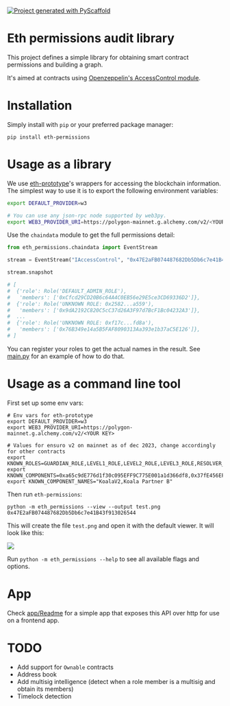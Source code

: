 [![Project generated with PyScaffold](https://img.shields.io/badge/-PyScaffold-005CA0?logo=pyscaffold)](https://pyscaffold.org/)

# Eth permissions audit library

This project defines a simple library for obtaining smart contract permissions and building a graph.

It's aimed at contracts using [Openzeppelin's AccessControl module](https://docs.openzeppelin.com/contracts/3.x/api/access#AccessControl).

# Installation

Simply install with `pip` or your preferred package manager:

```
pip install eth-permissions
```

# Usage as a library

We use [eth-prototype](https://pypi.org/project/eth-prototype/)'s wrappers for accessing the blockchain information. The simplest way to use it is to export the following environment variables:

```sh
export DEFAULT_PROVIDER=w3

# You can use any json-rpc node supported by web3py.
export WEB3_PROVIDER_URI=https://polygon-mainnet.g.alchemy.com/v2/<YOUR KEY>
```

Use the `chaindata` module to get the full permissions detail:

```python
from eth_permissions.chaindata import EventStream

stream = EventStream("IAccessControl", "0x47E2aFB074487682Db5Db6c7e41B43f913026544")

stream.snapshot

# [
#  {'role': Role('DEFAULT_ADMIN_ROLE'),
#   'members': ['0xCfcd29CD20B6c64A4C0EB56e29E5ce3CD69336D2']},
#  {'role': Role('UNKNOWN ROLE: 0x2582...a559'),
#   'members': ['0x9dA2192C820C5cC37d26A3F97d7BcF1Bc04232A3']},
#  ...
#  {'role': Role('UNKNOWN ROLE: 0xf17c...fd8a'),
#   'members': ['0x76B349e14a5B5FAF8090313Aa393e1b37aC5E126']},
# ]
```

You can register your roles to get the actual names in the result. See [main.py](src/eth_permissions/main.py) for an example of how to do that.

# Usage as a command line tool

First set up some env vars:

```
# Env vars for eth-prototype
export DEFAULT_PROVIDER=w3
export WEB3_PROVIDER_URI=https://polygon-mainnet.g.alchemy.com/v2/<YOUR KEY>

# Values for ensuro v2 on mainnet as of dec 2023, change accordingly for other contracts
export KNOWN_ROLES=GUARDIAN_ROLE,LEVEL1_ROLE,LEVEL2_ROLE,LEVEL3_ROLE,RESOLVER_ROLE,POLICY_CREATOR_ROLE,PRICER_ROLE,...
export KNOWN_COMPONENTS=0xa65c9dE776d1f30c095EFF9C775E001a1d366df8,0x37fE456EFF897CB5dDF040A5e95f399EaBc162ca
export KNOWN_COMPONENT_NAMES="KoalaV2,Koala Partner B"
```

Then run `eth-permissions`:

```
python -m eth_permissions --view --output test.png 0x47E2aFB074487682Db5Db6c7e41B43f913026544
```

This will create the file `test.png` and open it with the default viewer. It will look like this:

![](images/ensuro_mainnet_graph.png)

Run `python -m eth_permissions --help` to see all available flags and options.

# App

Check [app/Readme](app/README.md) for a simple app that exposes this API over http for use on a frontend app.

# TODO

- Add support for `Ownable` contracts
- Address book
- Add multisig intelligence (detect when a role member is a multisig and obtain its members)
- Timelock detection
